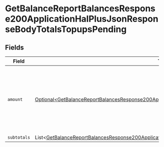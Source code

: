 # GetBalanceReportBalancesResponse200ApplicationHalPlusJsonResponseBodyTotalsTopupsPending


## Fields

| Field                                                                                                                                                                                                                      | Type                                                                                                                                                                                                                       | Required                                                                                                                                                                                                                   | Description                                                                                                                                                                                                                |
| -------------------------------------------------------------------------------------------------------------------------------------------------------------------------------------------------------------------------- | -------------------------------------------------------------------------------------------------------------------------------------------------------------------------------------------------------------------------- | -------------------------------------------------------------------------------------------------------------------------------------------------------------------------------------------------------------------------- | -------------------------------------------------------------------------------------------------------------------------------------------------------------------------------------------------------------------------- |
| `amount`                                                                                                                                                                                                                   | [Optional\<GetBalanceReportBalancesResponse200ApplicationHalPlusJsonResponseBodyTotalsTopupsAmount>](../../models/operations/GetBalanceReportBalancesResponse200ApplicationHalPlusJsonResponseBodyTotalsTopupsAmount.md)   | :heavy_minus_sign:                                                                                                                                                                                                         | In v2 endpoints, monetary amounts are represented as objects with a `currency` and `value` field.                                                                                                                          |
| `subtotals`                                                                                                                                                                                                                | List\<[GetBalanceReportBalancesResponse200ApplicationHalPlusJsonResponseBodyTotalsTopupsSubtotals](../../models/operations/GetBalanceReportBalancesResponse200ApplicationHalPlusJsonResponseBodyTotalsTopupsSubtotals.md)> | :heavy_minus_sign:                                                                                                                                                                                                         | N/A                                                                                                                                                                                                                        |